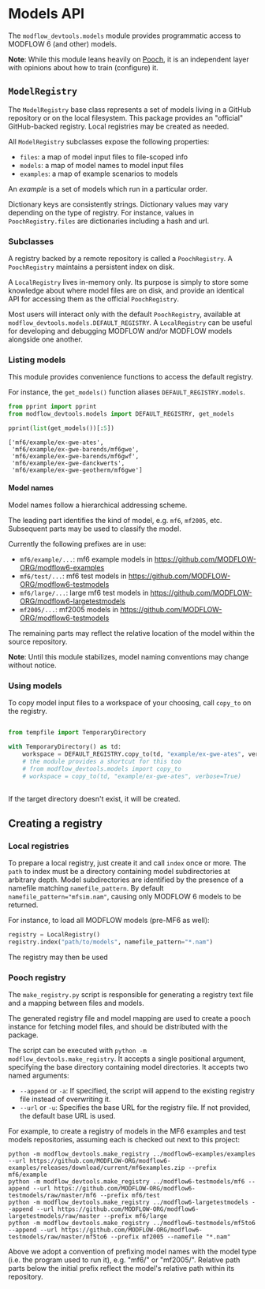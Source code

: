 # Models API

The `modflow_devtools.models` module provides programmatic access to MODFLOW 6 (and other) models.

**Note**: While this module leans heavily on [Pooch](https://www.fatiando.org/pooch/latest/index.html), it is an independent layer with opinions about how to train (configure) it.

## `ModelRegistry`

The `ModelRegistry` base class represents a set of models living in a GitHub repository or on the local filesystem. This package provides an "official" GitHub-backed registry. Local registries may be created as needed.

All `ModelRegistry` subclasses expose the following properties:

- `files`: a map of model input files to file-scoped info
- `models`: a map of model names to model input files
- `examples`: a map of example scenarios to models

An *example* is a set of models which run in a particular order.

Dictionary keys are consistently strings. Dictionary values may vary depending on the type of registry. For instance, values in `PoochRegistry.files` are dictionaries including a hash and url.

### Subclasses

A registry backed by a remote repository is called a `PoochRegistry`. A `PoochRegistry` maintains a persistent index on disk. 

A `LocalRegistry` lives in-memory only. Its purpose is simply to store some knowledge about where model files are on disk, and provide an identical API for accessing them as the official `PoochRegistry`.

Most users will interact only with the default `PoochRegistry`, available at `modflow_devtools.models.DEFAULT_REGISTRY`. A `LocalRegistry` can be useful for developing and debugging MODFLOW and/or MODFLOW models alongside one another.

### Listing models

This module provides convenience functions to access the default registry.

For instance, the `get_models()` function aliases `DEFAULT_REGISTRY.models`.

```python
from pprint import pprint
from modflow_devtools.models import DEFAULT_REGISTRY, get_models

pprint(list(get_models())[:5])
```

```
['mf6/example/ex-gwe-ates',
 'mf6/example/ex-gwe-barends/mf6gwe',
 'mf6/example/ex-gwe-barends/mf6gwf',
 'mf6/example/ex-gwe-danckwerts',
 'mf6/example/ex-gwe-geotherm/mf6gwe']
```

#### Model names

Model names follow a hierarchical addressing scheme.

The leading part identifies the kind of model, e.g. `mf6`, `mf2005`, etc. Subsequent parts may be used to classify the model.

Currently the following prefixes are in use:

- `mf6/example/...`: mf6 example models in https://github.com/MODFLOW-ORG/modflow6-examples
- `mf6/test/...`: mf6 test models in https://github.com/MODFLOW-ORG/modflow6-testmodels
- `mf6/large/...`: large mf6 test models in https://github.com/MODFLOW-ORG/modflow6-largetestmodels
- `mf2005/...`: mf2005 models in https://github.com/MODFLOW-ORG/modflow6-testmodels

The remaining parts may reflect the relative location of the model within the source repository.

**Note**: Until this module stabilizes, model naming conventions may change without notice.

### Using models

To copy model input files to a workspace of your choosing, call `copy_to` on the registry.

```python

from tempfile import TemporaryDirectory

with TemporaryDirectory() as td:
    workspace = DEFAULT_REGISTRY.copy_to(td, "example/ex-gwe-ates", verbose=True)
    # the module provides a shortcut for this too
    # from modflow_devtools.models import copy_to
    # workspace = copy_to(td, "example/ex-gwe-ates", verbose=True)
    
```

If the target directory doesn't exist, it will be created.

## Creating a registry

### Local registries

To prepare a local registry, just create it and call `index` once or more. The `path` to index must be a directory containing model subdirectories at arbitrary depth. Model subdirectories are identified by the presence of a namefile matching `namefile_pattern`. By default `namefile_pattern="mfsim.nam"`, causing only MODFLOW 6 models to be returned.

For instance, to load all MODFLOW models (pre-MF6 as well):

```python
registry = LocalRegistry()
registry.index("path/to/models", namefile_pattern="*.nam")
```

The registry may then be used

### Pooch registry

The `make_registry.py` script is responsible for generating a registry text file and a mapping between files and models.

The generated registry file and model mapping are used to create a pooch instance for fetching model files, and should be distributed with the package.

The script can be executed with `python -m modflow_devtools.make_registry`. It accepts a single positional argument, specifying the base directory containing model directories. It accepts two named arguments:

- `--append` or `-a`: If specified, the script will append to the existing registry file instead of overwriting it.
- `--url` or `-u`: Specifies the base URL for the registry file. If not provided, the default base URL is used.

For example, to create a registry of models in the MF6 examples and test models repositories, assuming each is checked out next to this project:

```shell
python -m modflow_devtools.make_registry ../modflow6-examples/examples --url https://github.com/MODFLOW-ORG/modflow6-examples/releases/download/current/mf6examples.zip --prefix mf6/example
python -m modflow_devtools.make_registry ../modflow6-testmodels/mf6 --append --url https://github.com/MODFLOW-ORG/modflow6-testmodels/raw/master/mf6 --prefix mf6/test
python -m modflow_devtools.make_registry ../modflow6-largetestmodels --append --url https://github.com/MODFLOW-ORG/modflow6-largetestmodels/raw/master --prefix mf6/large
python -m modflow_devtools.make_registry ../modflow6-testmodels/mf5to6 --append --url https://github.com/MODFLOW-ORG/modflow6-testmodels/raw/master/mf5to6 --prefix mf2005 --namefile "*.nam"
```

Above we adopt a convention of prefixing model names with the model type (i.e. the program used to run it), e.g. "mf6/" or "mf2005/". Relative path parts below the initial prefix reflect the model's relative path within its repository.